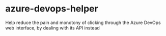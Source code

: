 # azure-devops-helper
Help reduce the pain and monotony of clicking through the Azure DevOps web interface, by dealing with its API instead
